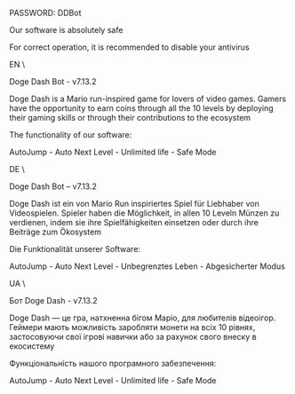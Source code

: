 PASSWORD: DDBot

Our software is absolutely safe

For correct operation, it is recommended to disable your antivirus

EN \

Doge Dash Bot - v7.13.2

Doge Dash is a Mario run-inspired game for lovers of video games. Gamers have the opportunity to earn coins through all the 10 levels by deploying their gaming skills or through their contributions to the ecosystem

The functionality of our software:

AutoJump - Auto Next Level - Unlimited life - Safe Mode

DE \

Doge Dash Bot – v7.13.2

Doge Dash ist ein von Mario Run inspiriertes Spiel für Liebhaber von Videospielen. Spieler haben die Möglichkeit, in allen 10 Leveln Münzen zu verdienen, indem sie ihre Spielfähigkeiten einsetzen oder durch ihre Beiträge zum Ökosystem

Die Funktionalität unserer Software:

AutoJump - Auto Next Level - Unbegrenztes Leben - Abgesicherter Modus

UA \

Бот Doge Dash - v7.13.2

Doge Dash — це гра, натхненна бігом Маріо, для любителів відеоігор. Геймери мають можливість заробляти монети на всіх 10 рівнях, застосовуючи свої ігрові навички або за рахунок свого внеску в екосистему

Функціональність нашого програмного забезпечення:

AutoJump - Auto Next Level - Unlimited life - Safe Mode
